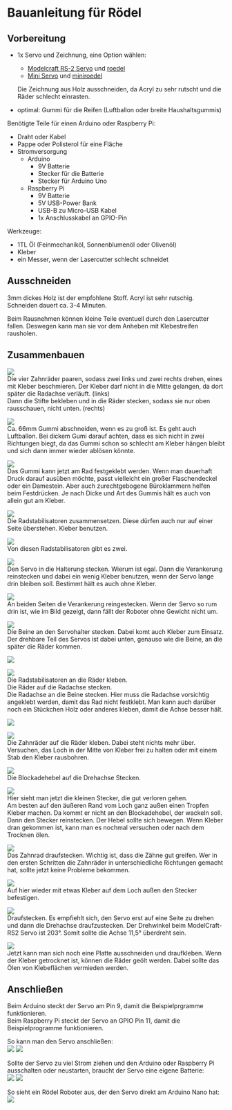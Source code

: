 Bauanleitung für Rödel
======================

Vorbereitung
------------

- 1x Servo und Zeichnung, eine Option wählen:
	- [Modelcraft RS-2 Servo](../../equipment/motoren/Modelcraft_RS-2.md) und [roedel](../roedel.svg)
	- [Mini Servo](../../equipment/motoren/MiniServo.md) und [miniroedel](../miniroedel.svg)
	
    Die Zeichnung aus Holz ausschneiden, da Acryl zu sehr rutscht und die Räder schlecht einrasten.

- optimal: Gummi für die Reifen (Luftballon oder breite Haushaltsgummis)

Benötigte Teile für einen Arduino oder Raspberry Pi:

- Draht oder Kabel
- Pappe oder Polisterol für eine Fläche
- Stromversorgung
 	- Arduino
		- 9V Batterie
		- Stecker für die Batterie
		- Stecker für Arduino Uno
	- Raspberry Pi
		- 9V Batterie
		- 5V USB-Power Bank
		- USB-B zu Micro-USB Kabel
		- 1x Anschlusskabel an GPIO-Pin

Werkzeuge:

- 1TL Öl (Feinmechaniköl, Sonnenblumenöl oder Olivenöl)
- Kleber
- ein Messer, wenn der Lasercutter schlecht schneidet

Ausschneiden
------------

3mm dickes Holz ist der empfohlene Stoff. Acryl ist sehr rutschig. Schneiden dauert ca. 3-4 Minuten.

Beim Rausnehmen können kleine Teile eventuell durch den Lasercutter fallen. Deswegen kann man sie vor dem Anheben mit Klebestreifen rausholen.

Zusammenbauen
-------------

![](bilder/01.jpg)  
Die vier Zahnräder paaren, sodass zwei links und zwei rechts drehen, eines mit Kleber beschmieren. Der Kleber darf nicht in die Mitte gelangen, da dort später die Radachse verläuft. (links)  
Dann die Stifte bekleben und in die Räder stecken, sodass sie nur oben rausschauen, nicht unten. (rechts)




![](bilder/02.jpg)  
Ca. 66mm Gummi abschneiden, wenn es zu groß ist. Es geht auch Luftballon. Bei dickem Gumi darauf achten, dass es sich nicht in zwei Richtungen biegt, da das Gummi schon so schlecht am Kleber hängen bleibt und sich dann immer wieder ablösen könnte.



![](bilder/04.jpg)  
Das Gummi kann jetzt am Rad festgeklebt werden. Wenn man dauerhaft Druck darauf ausüben möchte, passt vielleicht ein großer Flaschendeckel oder ein Damestein. Aber auch zurechtgebogene Büroklammern helfen beim Festdrücken. Je nach Dicke und Art des Gummis hält es auch von allein gut am Kleber.



![](bilder/06.jpg)  
Die Radstabilisatoren zusammensetzen. Diese dürfen auch nur auf einer Seite überstehen. Kleber benutzen.



![](bilder/07.jpg)  
Von diesen Radstabilisatoren gibt es zwei.



![](bilder/10.jpg)  
Den Servo in die Halterung stecken. Wierum ist egal. Dann die Verankerung reinstecken und dabei ein wenig Kleber benutzen, wenn der Servo lange drin bleiben soll. Bestimmt hält es auch ohne Kleber.



![](bilder/09.jpg)  
An beiden Seiten die Verankerung reingestecken. Wenn der Servo so rum drin ist, wie im Bild gezeigt, dann fällt der Roboter ohne Gewicht nicht um.




![](bilder/11.jpg)  
Die Beine an den Servohalter stecken. Dabei komt auch Kleber zum Einsatz. Der drehbare Teil des Servos ist dabei unten, genauso wie die Beine, an die später die Räder kommen.




![](bilder/12.jpg)  





![](bilder/13.jpg)  
Die Radstabilisatoren an die Räder kleben.  
Die Räder auf die Radachse stecken.   
Die Radachse an die Beine stecken. Hier muss die Radachse vorsichtig angeklebt werden, damit das Rad nicht festklebt. Man kann auch darüber noch ein Stückchen Holz oder anderes kleben, damit die Achse besser hält.



![](bilder/14.jpg)  



![](bilder/15.jpg)  
Die Zahnräder auf die Räder kleben. Dabei steht nichts mehr über. Versuchen, das Loch in der Mitte von Kleber frei zu halten oder mit einem Stab den Kleber rausbohren.




![](bilder/16.jpg)  
Die Blockadehebel auf die Drehachse Stecken. 



![](bilder/17.jpg)  
Hier sieht man jetzt die kleinen Stecker, die gut verloren gehen.  
Am besten auf den äußeren Rand vom Loch ganz außen einen Tropfen Kleber machen. Da kommt er nicht an den Blockadehebel, der wackeln soll. Dann den Stecker reinstecken. Der Hebel sollte sich bewegen. Wenn Kleber dran gekommen ist, kann man es nochmal versuchen oder nach dem Trocknen ölen.



![](bilder/19.jpg)  
Das Zahnrad draufstecken. Wichtig ist, dass die Zähne gut greifen. Wer in den ersten Schritten die Zahnräder in unterschiedliche Richtungen gemacht hat, sollte jetzt keine Probleme bekommen.



![](bilder/18.jpg)  
Auf hier wieder mit etwas Kleber auf dem Loch außen den Stecker befestigen.



![](bilder/21.jpg)  
Draufstecken. Es empfiehlt sich, den Servo erst auf eine Seite zu drehen und dann die Drehachse draufzustecken. Der Drehwinkel beim ModelCraft-RS2 Servo ist 203°. Somit sollte die Achse 11,5° überdreht sein. 





![](bilder/22.jpg)  
Jetzt kann man sich noch eine Platte ausschneiden und draufkleben. Wenn der Kleber getrocknet ist, können die Räder geölt werden. Dabei sollte das Ölen von Klebeflächen vermieden werden.




Anschließen
-----------

Beim Arduino steckt der Servo am Pin 9, damit die Beispielprgramme funktionieren.  
Beim Raspberry Pi steckt der Servo an GPIO Pin 11, damit die Beispielprogramme funktionieren.

So kann man den Servo anschließen:  
[![](bilder/Arduino_eine_Batterie_Steckplatine.png)](fritzing)
[![](bilder/RaspberryPi_eine_Batterie_Steckplatine.png)](fritzing)

Sollte der Servo zu viel Strom ziehen und den Arduino oder Raspberry Pi ausschalten oder neustarten, braucht der Servo eine eigene Batterie:  
[![](bilder/Arduino_zwei_Batterien_Steckplatine.png)](fritzing)
[![](bilder/RaspberryPi_zwei_Batterien_Steckplatine.png)](fritzing)

So sieht ein Rödel Roboter aus, der den Servo direkt am Arduino Nano hat:  
![](bilder/ArduinoFertig.jpg)







